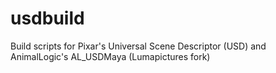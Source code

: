 # usdbuild
Build scripts for Pixar's Universal Scene Descriptor (USD) and AnimalLogic's AL_USDMaya (Lumapictures fork)
